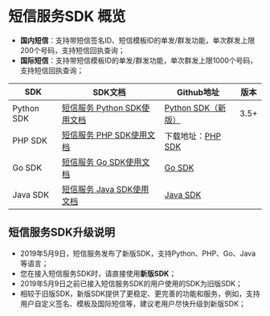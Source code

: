 # 短信服务SDK 概览



  - **国内短信**：支持带短信签名ID、短信模板ID的单发/群发功能，单次群发上限200个号码，支持短信回执查询；
  - **国际短信**：支持带短信模板ID的单发/群发功能，单次群发上限1000个号码，支持短信回执查询；

| SDK        | **SDK文档**                                       | Github地址                                                   | **版本** |
| ---------- | ------------------------------------------------- | ------------------------------------------------------------ | -------- |
| Python SDK | [短信服务 Python SDK使用文档](usms/sdk_docs/7003) | [Python SDK（新版）]( https://github.com/ucloud/ucloud-sdk-python3 ) | 3.5+     |
| PHP SDK    | [短信服务 PHP SDK使用文档](usms/sdk_docs/7005)    | 下载地址：[PHP SDK]( http://usms-static-file.cn-sh2.ufileos.com/ucloud-sdk-php-2722.zip ) |          |
| Go SDK     | [短信服务 Go SDK使用文档](usms/sdk_docs/7007)     | [Go SDK](https://github.com/ucloud/ucloud-sdk-go)            |          |
| Java SDK   | [短信服务 Java SDK使用文档](usms/sdk_docs/7009)   | [Java SDK](https://github.com/ucloud/ucloud-sdk-java)        |          |

## 短信服务SDK升级说明

  - 2019年5月9日，短信服务发布了新版SDK，支持Python、PHP、Go、Java等语言；
  - 您在接入短信服务SDK时，请直接使用**新版SDK**；
  - 2019年5月9日之前已接入短信服务SDK的用户使用的SDK为旧版SDK；
  - 相较于旧版SDK，新版SDK提供了更稳定、更完善的功能和服务，例如，支持用户自定义签名、模板及国际短信等，建议老用户尽快升级到新版SDK；


